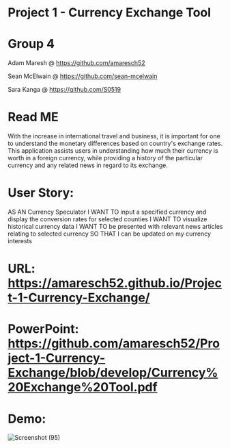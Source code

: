 # Project 1 - Currency Exchange Tool 


# Group 4 

Adam Maresh @ https://github.com/amaresch52

Sean McElwain @ https://github.com/sean-mcelwain

Sara Kanga @ https://github.com/S0519


# Read ME
With the increase in international travel and business, it is important for one to understand the monetary differences based on country's exchange rates. This application assists users in understanding how much their currency is worth in
a foreign currency, while providing a history of the particular currency and any related news in regard to its exchange.


# User Story:
AS AN Currency Speculator 
I WANT TO input a specified currency and display the conversion rates for selected counties
I WANT TO visualize historical currency data
I WANT TO be presented with relevant news articles relating to selected currency
SO THAT I can be updated on my currency interests 


# URL: https://amaresch52.github.io/Project-1-Currency-Exchange/

# PowerPoint: https://github.com/amaresch52/Project-1-Currency-Exchange/blob/develop/Currency%20Exchange%20Tool.pdf



# Demo:

![Screenshot (95)](https://user-images.githubusercontent.com/80322588/117871715-5b684a80-b263-11eb-9f6f-90e1ca55dd1f.png)


